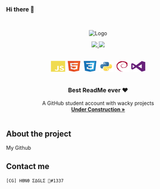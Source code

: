 ### Hi there 👋

<!--<div id="top"></div>-->

<br />

<p align="center">
  <img src="https://cdn.discordapp.com/attachments/856670337433206834/982277154811285564/66_crop.png" alt="Logo" width="160" height="160" >
</p>

<!--     GITHUB STATS     -->

<div align="center">
  <a href="https://github.com/honoeagle">
  <img height="180em" src="https://github-readme-stats.vercel.app/api?username=HonoEagle&hide=_border=true&title_color=0ff54c&icon_color=0ff54c&text_color=c9d1d9&bg_color=0d1117&show_icons=true;count_private=true&amp;include_all_commits=true"/>
  <img height="180em" src="https://github-readme-stats.vercel.app/api/top-langs/?username=HonoEagle&hide=_border=true&title_color=0ff54c&icon_color=0ff54c&text_color=c9d1d9&bg_color=0d1117&layout=compact&amp;show_icons=true&amp;"/>
  </a>
</div>

<br>
<div style="display: inline_block" align="center"><br>
  <img align="center" height="30" width="40" src="https://raw.githubusercontent.com/devicons/devicon/master/icons/javascript/javascript-plain.svg">
  <img align="center" height="30" width="40" src="https://raw.githubusercontent.com/devicons/devicon/master/icons/html5/html5-original.svg">
  <img align="center" height="30" width="40" src="https://raw.githubusercontent.com/devicons/devicon/master/icons/css3/css3-original.svg">
  <img align="center" height="30" width="40" src="https://raw.githubusercontent.com/devicons/devicon/master/icons/python/python-original.svg">
  <img align="center" height="30" width="40" src="https://raw.githubusercontent.com/devicons/devicon/1119b9f84c0290e0f0b38982099a2bd027a48bf1/icons/debian/debian-plain.svg">
  <img align="center" height="30" width="40" src="https://raw.githubusercontent.com/devicons/devicon/1119b9f84c0290e0f0b38982099a2bd027a48bf1/icons/visualstudio/visualstudio-plain.svg">
</div>

<br>

  <h3 align="center">Best ReadMe ever ❤</h3>

  <p align="center">
    A GitHub student account with wacky projects
    <br />
    <a href="https://github.com/HonoEagle"><strong>Under Construction »</strong></a>
    <br />
    <br />
  </p>


<!--     ABOUTE THE PROJECT     -->

## About the project
My Github

<!--     CONTACT ME     -->

## Contact me
`[CG] HӨNӨ ΣΔGLΣ 🦆#1337`
